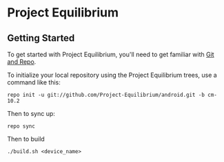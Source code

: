 Project Equilibrium
===================

Getting Started
---------------

To get started with Project Equilibrium, you'll need to get
familiar with [Git and Repo](http://source.android.com/source/using-repo.html).

To initialize your local repository using the Project Equilibrium trees, use a command like this:

    repo init -u git://github.com/Project-Equilibrium/android.git -b cm-10.2

Then to sync up:

    repo sync

Then to build

    ./build.sh <device_name>
